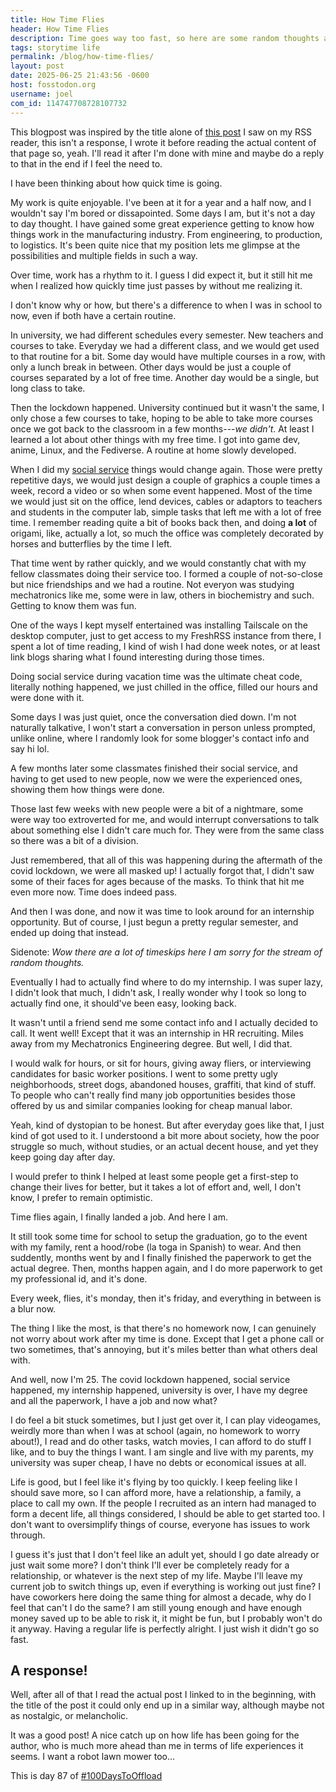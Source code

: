 ```yaml
---
title: How Time Flies
header: How Time Flies
description: Time goes way too fast, so here are some random thoughts and memories about how life has turned out for me, so far, and how it could be in the future
tags: storytime life
permalink: /blog/how-time-flies/
layout: post
date: 2025-06-25 21:43:56 -0600
host: fosstodon.org
username: joel
com_id: 114747708728107732
---
```


This blogpost was inspired by the title alone of [this post](https://barfooz.xyz/how-time-flies) I saw on my RSS reader, this isn't a response, I wrote it before reading the actual content of that page so, yeah. I'll read it after I'm done with mine and maybe do a reply to that in the end if I feel the need to.

I have been thinking about how quick time is going.

My work is quite enjoyable. I've been at it for a year and a half now, and I wouldn't say I'm bored or dissapointed. Some days I am, but it's not a day to day thought. I have gained some great experience getting to know how things work in the manufacturing industry. From engineering, to production, to logistics. It's been quite nice that my position lets me glimpse at the possibilities and multiple fields in such a way.

Over time, work has a rhythm to it. I guess I did expect it, but it still hit me when I realized how quickly time just passes by without me realizing it.

I don't know why or how, but there's a difference to when I was in school to now, even if both have a certain routine.

In university, we had different schedules every semester. New teachers and courses to take. Everyday we had a different class, and we would get used to that routine for a bit. Some day would have multiple courses in a row, with only a lunch break in between. Other days would be just a couple of courses separated by a lot of free time. Another day would be a single, but long class to take.

Then the lockdown happened. University continued but it wasn't the same, I only chose a few courses to take, hoping to be able to take more courses once we got back to the classroom in a few months---*we didn't*. At least I learned a lot about other things with my free time. I got into game dev, anime, Linux, and the Fediverse. A routine at home slowly developed.

When I did my [social service](/blog/a-normal-day-of-social-service/) things would change again. Those were pretty repetitive days, we would just design a couple of graphics a couple times a week, record a video or so when some event happened. Most of the time we would just sit on the office, lend devices, cables or adaptors to teachers and students in the computer lab, simple tasks that left me with a lot of free time. I remember reading quite a bit of books back then, and doing **a lot** of origami, like, actually a lot, so much the office was completely decorated by horses and butterflies by the time I left.

That time went by rather quickly, and we would constantly chat with my fellow classmates doing their service too. I formed a couple of not-so-close but nice friendships and we had a routine. Not everyon was studying mechatronics like me, some were in law, others in biochemistry and such. Getting to know them was fun. 

One of the ways I kept myself entertained was installing Tailscale on the desktop computer, just to get access to my FreshRSS instance from there, I spent a lot of time reading, I kind of wish I had done week notes, or at least link blogs sharing what I found interesting during those times.

Doing social service during vacation time was the ultimate cheat code, literally nothing happened, we just chilled in the office, filled our hours and were done with it.

Some days I was just quiet, once the conversation died down. I'm not naturally talkative, I won't start a conversation in person unless prompted, unlike online, where I randomly look for some blogger's contact info and say hi lol.

A few months later some classmates finished their social service, and having to get used to new people, now we were the experienced ones, showing them how things were done.

Those last few weeks with new people were a bit of a nightmare, some were way too extroverted for me, and would interrupt conversations to talk about something else I didn't care much for. They were from the same class so there was a bit of a division.

Just remembered, that all of this was happening during the aftermath of the covid lockdown, we were all masked up! I actually forgot that, I didn't saw some of their faces for ages because of the masks. To think that hit me even more now. Time does indeed pass.

And then I was done, and now it was time to look around for an internship opportunity. But of course, I just begun a pretty regular semester, and ended up doing that instead.

Sidenote: *Wow there are a lot of timeskips here I am sorry for the stream of random thoughts.*

Eventually I had to actually find where to do my internship. I was super lazy, I didn't look that much, I didn't ask, I really wonder why I took so long to actually find one, it should've been easy, looking back.

It wasn't until a friend send me some contact info and I actually decided to call. It went well! Except that it was an internship in HR recruiting. Miles away from my Mechatronics Engineering degree. But well, I did that.

I would walk for hours, or sit for hours, giving away fliers, or interviewing candidates for basic worker positions. I went to some pretty ugly neighborhoods, street dogs, abandoned houses, graffiti, that kind of stuff. To people who can't really find many job opportunities besides those offered by us and similar companies looking for cheap manual labor.

Yeah, kind of dystopian to be honest. But after everyday goes like that, I just kind of got used to it. I understoond a bit more about society, how the poor struggle so much, without studies, or an actual decent house, and yet they keep going day after day.

I would prefer to think I helped at least some people get a first-step to change their lives for better, but it takes a lot of effort and, well, I don't know, I prefer to remain optimistic.

Time flies again, I finally landed a job. And here I am.

It still took some time for school to setup the graduation, go to the event with my family, rent a hood/robe (la toga in Spanish) to wear. And then suddently, months went by and I finally finished the paperwork to get the actual degree. Then, months happen again, and I do more paperwork to get my professional id, and it's done.

Every week, flies, it's monday, then it's friday, and everything in between is a blur now.

The thing I like the most, is that there's no homework now, I can genuinely not worry about work after my time is done. Except that I get a phone call or two sometimes, that's annoying, but it's miles better than what others deal with.

And well, now I'm 25. The covid lockdown happened, social service happened, my internship happened, university is over, I have my degree and all the paperwork, I have a job and now what?

I do feel a bit stuck sometimes, but I just get over it, I can play videogames, weirdly more than when I was at school (again, no homework to worry about!), I read and do other tasks, watch movies, I can afford to do stuff I like, and to buy the things I want. I am single and live with my parents, my university was super cheap, I have no debts or economical issues at all.

Life is good, but I feel like it's flying by too quickly. I keep feeling like I should save more, so I can afford more, have a relationship, a family, a place to call my own. If the people I recruited as an intern had managed to form a decent life, all things considered, I should be able to get started too. I don't want to oversimplify things of course, everyone has issues to work through.

I guess it's just that I don't feel like an adult yet, should I go date already or just wait some more? I don't think I'll ever be completely ready for a relationship, or whatever is the next step of my life. Maybe I'll leave my current job to switch things up, even if everything is working out just fine? I have coworkers here doing the same thing for almost a decade, why do I feel that can't I do the same? I am still young enough and have enough money saved up to be able to risk it, it might be fun, but I probably won't do it anyway. Having a regular life is perfectly alright. I just wish it didn't go so fast.

## A response!

Well, after all of that I read the actual post I linked to in the beginning, with the title of the post it could only end up in a similar way, although maybe not as nostalgic, or melancholic.

It was a good post! A nice catch up on how life has been going for the author, who is much more ahead than me in terms of life experiences it seems. I want a robot lawn mower too...

This is day 87 of [#100DaysToOffload](https://100daystooffload.com)
